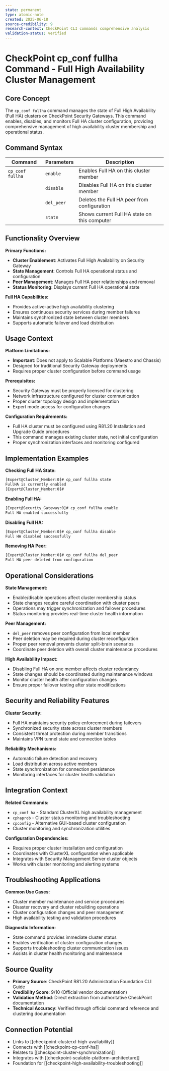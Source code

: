 ```yaml
---
state: permanent
type: atomic-note
created: 2025-06-18
source-credibility: 9
research-context: CheckPoint CLI commands comprehensive analysis
validation-status: verified
---
```


# CheckPoint cp_conf fullha Command - Full High Availability Cluster Management

## Core Concept

The `cp_conf fullha` command manages the state of Full High Availability (Full HA) clusters on CheckPoint Security Gateways. This command enables, disables, and monitors Full HA cluster configuration, providing comprehensive management of high availability cluster membership and operational status.

## Command Syntax

| Command | Parameters | Description |
|---------|------------|-------------|
| `cp_conf fullha` | `enable` | Enables Full HA on this cluster member |
| | `disable` | Disables Full HA on this cluster member |
| | `del_peer` | Deletes the Full HA peer from configuration |
| | `state` | Shows current Full HA state on this computer |

## Functionality Overview

**Primary Functions:**
- **Cluster Enablement**: Activates Full High Availability on Security Gateway
- **State Management**: Controls Full HA operational status and configuration
- **Peer Management**: Manages Full HA peer relationships and removal
- **Status Monitoring**: Displays current Full HA operational state

**Full HA Capabilities:**
- Provides active-active high availability clustering
- Ensures continuous security services during member failures
- Maintains synchronized state between cluster members
- Supports automatic failover and load distribution

## Usage Context

**Platform Limitations:**
- **Important**: Does not apply to Scalable Platforms (Maestro and Chassis)
- Designed for traditional Security Gateway deployments
- Requires proper cluster configuration before command usage

**Prerequisites:**
- Security Gateway must be properly licensed for clustering
- Network infrastructure configured for cluster communication
- Proper cluster topology design and implementation
- Expert mode access for configuration changes

**Configuration Requirements:**
- Full HA cluster must be configured using R81.20 Installation and Upgrade Guide procedures
- This command manages existing cluster state, not initial configuration
- Proper synchronization interfaces and monitoring configured

## Implementation Examples

**Checking Full HA State:**
```bash
[Expert@Cluster_Member:0]# cp_conf fullha state
FullHA is currently enabled
[Expert@Cluster_Member:0]#
```

**Enabling Full HA:**
```bash
[Expert@Security_Gateway:0]# cp_conf fullha enable
Full HA enabled successfully
```

**Disabling Full HA:**
```bash
[Expert@Cluster_Member:0]# cp_conf fullha disable
Full HA disabled successfully
```

**Removing HA Peer:**
```bash
[Expert@Cluster_Member:0]# cp_conf fullha del_peer
Full HA peer deleted from configuration
```

## Operational Considerations

**State Management:**
- Enable/disable operations affect cluster membership status
- State changes require careful coordination with cluster peers
- Operations may trigger synchronization and failover procedures
- Status monitoring provides real-time cluster health information

**Peer Management:**
- `del_peer` removes peer configuration from local member
- Peer deletion may be required during cluster reconfiguration
- Proper peer removal prevents cluster split-brain scenarios
- Coordinate peer deletion with overall cluster maintenance procedures

**High Availability Impact:**
- Disabling Full HA on one member affects cluster redundancy
- State changes should be coordinated during maintenance windows
- Monitor cluster health after configuration changes
- Ensure proper failover testing after state modifications

## Security and Reliability Features

**Cluster Security:**
- Full HA maintains security policy enforcement during failovers
- Synchronized security state across cluster members
- Consistent threat protection during member transitions
- Maintains VPN tunnel state and connection tables

**Reliability Mechanisms:**
- Automatic failure detection and recovery
- Load distribution across active members
- State synchronization for connection persistence
- Monitoring interfaces for cluster health validation

## Integration Context

**Related Commands:**
- `cp_conf ha` - Standard ClusterXL high availability management
- `cphaprob` - Cluster status monitoring and troubleshooting
- `cpconfig` - Alternative GUI-based cluster configuration
- Cluster monitoring and synchronization utilities

**Configuration Dependencies:**
- Requires proper cluster installation and configuration
- Coordinates with ClusterXL configuration when applicable
- Integrates with Security Management Server cluster objects
- Works with cluster monitoring and alerting systems

## Troubleshooting Applications

**Common Use Cases:**
- Cluster member maintenance and service procedures
- Disaster recovery and cluster rebuilding operations
- Cluster configuration changes and peer management
- High availability testing and validation procedures

**Diagnostic Information:**
- State command provides immediate cluster status
- Enables verification of cluster configuration changes
- Supports troubleshooting cluster communication issues
- Assists in cluster health monitoring and maintenance

## Source Quality

- **Primary Source**: CheckPoint R81.20 Administration Foundation CLI Guide
- **Credibility Score**: 9/10 (Official vendor documentation)
- **Validation Method**: Direct extraction from authoritative CheckPoint documentation
- **Technical Accuracy**: Verified through official command reference and clustering documentation

## Connection Potential

- Links to [[checkpoint-clusterxl-high-availability]]
- Connects with [[checkpoint-cp-conf-ha]]
- Relates to [[checkpoint-cluster-synchronization]]
- Integrates with [[checkpoint-scalable-platform-architecture]]
- Foundation for [[checkpoint-high-availability-troubleshooting]]